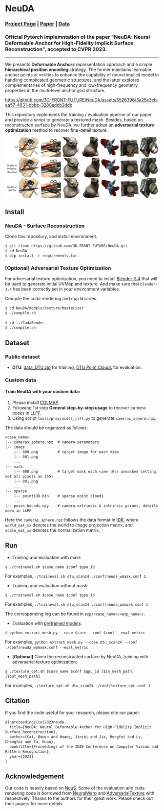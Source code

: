 # NeuDA

### [Project Page](https://3d-front-future.github.io/neuda) | [Paper](https://arxiv.org/pdf/2303.02375.pdf) | [Data](https://drive.google.com/file/d/1dQWsKbSs4BhLUWB1BxrOWORJzoLAcYwh)

### Official Pytorch implemntation of the paper "NeuDA: Neural Deformable Anchor for High-Fidelity Implicit Surface Reconstruction", accepted to CVPR 2023.

---

We presents **Deformable Anchors** representation approach and a simple **hierarchical position encoding** strategy. The former maintains learnable anchor points at verities to enhance the capability of neural implicit model in handling complicated geometric structures, and the latter explores complementaries of high-frequency and low-frequency geometry properties in the multi-level anchor grid structure.

https://github.com/3D-FRONT-FUTURE/NeuDA/assets/5526396/3a25e3eb-ea57-4831-bbbb-3280addb2ddb

This repository implements the training / evaluation pipeline of our paper and provide a script to generate a textured mesh. Besides, based on reconstructed surface by NeuDA, we further adopt an **adversarial texture optimization** method to recover fine-detail texture.

![](./assets/adv_tex.jpg)

## Install
### NeuDA - Surface Reconstruction
Clone this repository, and install environment.
```shell
$ git clone https://github.com/3D-FRONT-FUTURE/NeuDA.git
$ cd NeuDA
$ pip install -r requirements.txt
```

### [Optional] Adversarial Texture Optimization 
For adversarial texture optimization, you need to install [Blender-3.4](https://www.blender.org/download/) that will be used to generate initial UVMap and texture. And make sure that `blender-3.4` has been correctly set in your environment variables.

Compile the cuda rendering and cpp libraries.

```shell
$ cd NeuDA/models/texture/Rasterizer
$ ./compile.sh

$ cd ../CudaRender
$ ./compile.sh
```

## Dataset 
### Public dataset
* **DTU**: [data_DTU.zip](https://drive.google.com/drive/folders/1Nlzejs4mfPuJYORLbDEUDWlc9IZIbU0C) for training, [DTU Point Clouds](http://roboimagedata.compute.dtu.dk/?page_id=36) for evaluation.

### Custom data
#### Train NeuDA with your custom data:
1. Please install [COLMAP](https://colmap.github.io/).
2. Following 1st step **General step-by-step usage** to recover camera poses in [LLFF](https://github.com/Fyusion/LLFF).
3. Using script `tools/preprocess_llff.py` to generate `cameras_sphere.npz`.

The data should be organized as follows:
```
<case_name>
|-- cameras_sphere.npz  # camera parameters
|-- image
    |-- 000.png         # target image for each view
    |-- 001.png
    ...
|-- mask
    |-- 000.png         # target mask each view (For unmasked setting, set all pixels as 255)
    |-- 001.png
    ...
|-- sparse
    |-- points3D.bin    # sparse point clouds
    ...
|-- poses_bounds.npy    # camera extrinsic & intrinsic params, details seen in LLFF
```

Here the `cameras_sphere.npz` follows the data format in [IDR](https://github.com/lioryariv/idr/blob/main/DATA_CONVENTION.md), where `world_mat_xx` denotes the world to image projection matrix, and `scale_mat_xx` denotes the normalization matrix.


## Run

* Training and evaluation with mask
```shell
$ ./traineval.sh $case_name $conf $gpu_id
```
For examples, `./traineval.sh dtu_scan24 ./conf/neuda_wmask.conf 1`

* Training and evaluation without mask
```shell
$ ./traineval.sh $case_name $conf $gpu_id
```
For examples, `./traineval.sh dtu_scan24 ./conf/neuda_womask.conf 1`

The corresponding log can be found in `exp/<case_name>/<exp_name>/`.

* Evaluation with [pretrained models](https://drive.google.com/file/d/1dQWsKbSs4BhLUWB1BxrOWORJzoLAcYwh).
```shell
$ python extract_mesh.py --case $case --conf $conf --eval_metric
```
For examples, `python extract_mesh.py --case dtu_scan24 --conf ./conf/neuda_womask.conf --eval_metric`


* **[Optional]** Given the reconstructed surface by NeuDA, training with adversarial texture optimization:
```shell
$ ./texture_opt.sh $case_name $conf $gpu_id [$in_mesh_path] [$out_mesh_path]
```
For examples, `./texture_opt.sh dtu_scan24 ./conf/texture_opt.conf 1`


## Citation
If you find the code useful for your research, please cite our paper.
```
@inproceedings{cai2023neuda,
  title={NeuDA: Neural Deformable Anchor for High-Fidelity Implicit Surface Reconstruction},
  author={Cai, Bowen and Huang, Jinchi and Jia, Rongfei and Lv, Chengfei and Fu, Huan},
  booktitle={Proceedings of the IEEE Conference on Computer Vision and Pattern Recognition},
  year={2023}
}
```

## Acknowledgement
Our code is heavily based on [NeuS](https://github.com/Totoro97/NeuS). Some of the evaluation and cuda rendering code is borrowed from [NeuralWarp](https://github.com/fdarmon/NeuralWarp) and [AdversarialTexture](https://github.com/hjwdzh/AdversarialTexture) with respectively. Thanks to the authors for their great work. Please check out their papers for more details.
